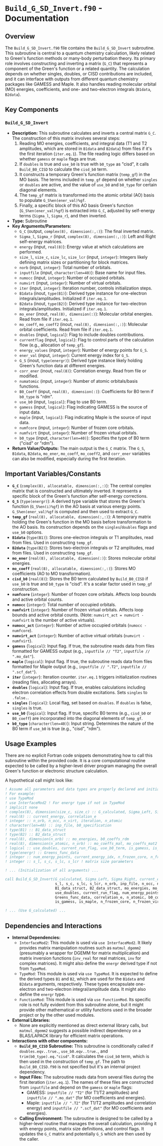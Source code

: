 # `Build_G_SD_Invert.f90` - Documentation

## Overview

The `Build_G_SD_Invert.f90` file contains the `Build_G_SD_Invert` subroutine. This subroutine is central to a quantum chemistry calculation, likely related to Green's function methods or many-body perturbation theory. Its primary role involves constructing and inverting a matrix (`G_C`) that represents a component of the Green's function or a related quantity. The calculation depends on whether singles, doubles, or CISD contributions are included, and it can interface with outputs from different quantum chemistry packages like GAMESS and Maple. It also handles reading molecular orbital (MO) energies, coefficients, and one- and two-electron integrals (`B1data`, `B2data`).

## Key Components

### `Build_G_SD_Invert`
*   **Description:** This subroutine calculates and inverts a central matrix `G_C`. The construction of this matrix involves several steps:
    1.  Reading MO energies, coefficients, and integral data (T1 and T2 amplitudes, which are stored in `B1data` and `B2data`) from files if it's the first iteration (`iter.eq.1`). The file reading logic differs based on whether `gamess` or `maple` flags are true.
    2.  If `doubles` is true and `use_b0` is true with `b0_type` as "cisd", it calls `Build_B0_CISD` to calculate the `cisd_b0` term.
    3.  It constructs a temporary Green's function matrix (`temp_gf`) in the MO basis. The terms included in `temp_gf` depend on whether `singles` or `doubles` are active, and the value of `use_b0` and `b0_type` for certain diagonal elements.
    4.  The `temp_gf` matrix is transformed into the atomic orbital (AO) basis to populate `G_S%en(ener_val)%gf`.
    5.  Finally, a specific block of this AO basis Green's function (`G_S%en(ener_val)%gf`) is extracted into `G_C`, adjusted by self-energy terms (`Sigma_l`, `Sigma_r`), and then inverted.
*   **Type:** Subroutine
*   **Key Arguments/Parameters:**
    *   `G_C` (output, `complex(8), dimension(:,:)`): The final inverted matrix.
    *   `Sigma_l`, `Sigma_r` (input, `complex(8), dimension(:,:)`): Left and Right self-energy matrices.
    *   `energy` (input, `real(8)`): Energy value at which calculations are performed.
    *   `size_l`, `size_c`, `size_lc`, `size_lcr` (input, `integer`): Integers likely defining matrix sizes or partitioning for block matrices.
    *   `norb` (input, `integer`): Total number of orbitals.
    *   `inputfile` (input, `character(len=40)`): Base name for input files.
    *   `numocc` (input, `integer`): Number of occupied orbitals.
    *   `numvirt` (input, `integer`): Number of virtual orbitals.
    *   `iter` (input, `integer`): Iteration number, controls initialization steps.
    *   `B1data` (inout, `type(B1)`): Derived type instance for one-electron integrals/amplitudes. Initialized if `iter.eq.1`.
    *   `B2data` (inout, `type(B2)`): Derived type instance for two-electron integrals/amplitudes. Initialized if `iter.eq.1`.
    *   `mo_ener` (inout, `real(8), dimension(:)`): Molecular orbital energies. Read from file if `iter.eq.1`.
    *   `mo_coeff`, `mo_coeff2` (inout, `real(8), dimension(:,:)`): Molecular orbital coefficients. Read from file if `iter.eq.1`.
    *   `doubles` (input, `logical`): Flag to include doubles contributions.
    *   `currentflag` (input, `logical`): Flag to control parts of the calculation flow (e.g., allocation of `temp_gf`).
    *   `energy_values` (input, `integer`): Number of energy points for `G_S`.
    *   `ener_val` (input, `integer`): Current energy index for `G_S`.
    *   `G_S` (inout, `type(energr)`): Derived type instance likely holding Green's function data at different energies.
    *   `corr_ener` (inout, `real(8)`): Correlation energy. Read from file or modified.
    *   `numatomic` (input, `integer`): Number of atomic orbitals/basis functions.
    *   `B0_Coeff` (input, `real(8), dimension(:)`): Coefficients for B0 term if `b0_type` is "rdm".
    *   `use_b0` (input, `logical`): Flag to use B0 term.
    *   `gamess` (input, `logical`): Flag indicating GAMESS is the source of input data.
    *   `maple` (input, `logical`): Flag indicating Maple is the source of input data.
    *   `numfcore` (input, `integer`): Number of frozen core orbitals.
    *   `numfvirt` (input, `integer`): Number of frozen virtual orbitals.
    *   `b0_type` (input, `character(len=40)`): Specifies the type of B0 term ("cisd" or "rdm").
*   **Return Value/Outputs:** The main output is the `G_C` matrix. The `G_S`, `B1data`, `B2data`, `mo_ener`, `mo_coeff`, `mo_coeff2`, and `corr_ener` variables can also be modified, especially during the first iteration.

## Important Variables/Constants

*   **`G_C`** (`complex(8), allocatable, dimension(:,:)`): The central complex matrix that is constructed and ultimately inverted. It represents a specific block of the Green's function after self-energy corrections.
*   **`G_S`** (`type(energr)`): A derived type variable that stores the Green's function (`G_S%en(i)%gf`) in the AO basis at various energy points. `G_S%en(ener_val)%gf` is computed and then used to extract `G_C`.
*   **`temp_gf`** (`real(8), allocatable, dimension(:,:)`): A temporary matrix holding the Green's function in the MO basis before transformation to the AO basis. Its construction depends on the `singles`/`doubles` flags and `use_b0` options.
*   **`B1data`** (`type(B1)`): Stores one-electron integrals or T1 amplitudes, read from files. Used in constructing `temp_gf`.
*   **`B2data`** (`type(B2)`): Stores two-electron integrals or T2 amplitudes, read from files. Used in constructing `temp_gf`.
*   **`mo_ener`** (`real(8), allocatable, dimension(:)`): Stores molecular orbital energies.
*   **`mo_coeff`** (`real(8), allocatable, dimension(:,:)`): Stores MO coefficients (AO to MO transformation).
*   **`cisd_b0`** (`real(8)`): Stores the B0 term calculated by `Build_B0_CISD` if `use_b0` is true and `b0_type` is "cisd". It's a scalar factor used in `temp_gf` construction.
*   **`numfcore`** (`integer`): Number of frozen core orbitals. Affects loop bounds and active orbital counts.
*   **`numocc`** (`integer`): Total number of occupied orbitals.
*   **`numfvirt`** (`integer`): Number of frozen virtual orbitals. Affects loop bounds and active orbital counts. (Note: `numvirt_act = numvirt - numfvirt` is the number of active virtuals).
*   **`numocc_act`** (`integer`): Number of active occupied orbitals (`numocc - numfcore`).
*   **`numvirt_act`** (`integer`): Number of active virtual orbitals (`numvirt - numfvirt`).
*   **`gamess`** (`logical`): Input flag. If true, the subroutine reads data from files formatted for GAMESS output (e.g., `inputfile // "T2"`, `inputfile // ".mo_dat"`).
*   **`maple`** (`logical`): Input flag. If true, the subroutine reads data from files formatted for Maple output (e.g., `inputfile // ".T2"`, `inputfile // ".scf_dat"`).
*   **`iter`** (`integer`): Iteration counter. `iter.eq.1` triggers initialization routines (reading files, allocating arrays).
*   **`doubles`** (`logical`): Input flag. If true, enables calculations including electron correlation effects from double excitations. Sets `singles` to `.false.`.
*   **`singles`** (`logical`): Local flag, set based on `doubles`. If `doubles` is false, `singles` is true.
*   **`use_b0`** (`logical`): Input flag. If true, specific B0 terms (e.g., `cisd_b0` or `B0_coeff`) are incorporated into the diagonal elements of `temp_gf`.
*   **`b0_type`** (`character(len=40)`): Input string. Determines the nature of the B0 term if `use_b0` is true (e.g., "cisd", "rdm").

## Usage Examples

There are no explicit Fortran code snippets demonstrating how to call this subroutine within the provided code. It is a core computational routine expected to be called by a higher-level driver program managing the overall Green's function or electronic structure calculation.

A hypothetical call might look like:
```fortran
! Assume all parameters and data types are properly declared and initialized
! For example:
! use TypeMod
! use InterfaceMod2 ! For energr type if not in TypeMod
! implicit none
! complex(8), dimension(size_c, size_c) :: G_calculated, Sigma_Left, Sigma_Right
! real(8) :: current_energy, correlation_e
! integer :: n_orb, n_occ, n_virt, iteration, n_atomic
! character(len=40) :: inp_file, b0_specification
! type(B1) :: B1_data_struct
! type(B2) :: B2_data_struct
! real(8), dimension(n_orb) :: mo_energies, b0_coeffs_rdm
! real(8), dimension(n_atomic, n_orb) :: mo_coeffs_mat, mo_coeffs_mat2
! logical :: use_doubles, current_run_flag, use_b0_term, is_gamess, is_maple
! type(energr) :: Greens_func_data
! integer :: num_energy_points, current_energy_idx, n_frozen_core, n_frozen_virtual
! integer :: s_l, s_c, s_lc, s_lcr ! matrix size parameters

! ... (Initialization of all arguments) ...

call Build_G_SD_Invert(G_calculated, Sigma_Left, Sigma_Right, current_energy, &
                       s_l, s_c, s_lc, s_lcr, n_orb, inp_file, n_occ, n_virt, iteration, &
                       B1_data_struct, B2_data_struct, mo_energies, mo_coeffs_mat, mo_coeffs_mat2, &
                       use_doubles, current_run_flag, num_energy_points, current_energy_idx, &
                       Greens_func_data, correlation_e, n_atomic, b0_coeffs_rdm, use_b0_term, &
                       is_gamess, is_maple, n_frozen_core, n_frozen_virtual, b0_specification)

! ... (Use G_calculated) ...
```

## Dependencies and Interactions

*   **Internal Dependencies:**
    *   `InterfaceMod2`: This module is used via `use InterfaceMod2`. It likely provides matrix manipulation routines such as `matmul_dgemm2` (presumably a wrapper for DGEMM for matrix multiplication) and matrix inversion functions (`inv_real` for real matrices, `inv` for complex matrices). It might also define the `energr` derived type if not from `TypeMod`.
    *   `TypeMod`: This module is used via `use TypeMod`. It is expected to define the derived types `B1` and `B2`, which are used for the `B1data` and `B2data` arguments, respectively. These types encapsulate one-electron and two-electron integral/amplitude data. It might also define the `energr` type.
    *   `FunctionMod`: This module is used via `use FunctionMod`. Its specific role is not fully evident from this subroutine alone, but it might provide other mathematical or utility functions used in the broader project or by the other used modules.
*   **External Libraries:**
    *   None are explicitly mentioned as direct external library calls, but `matmul_dgemm2` suggests a possible indirect dependency on a BLAS/LAPACK library for efficient matrix operations.
*   **Interactions with other components:**
    *   **`Build_B0_CISD` Subroutine:** This subroutine is conditionally called if `doubles.eqv..true.`, `use_b0.eqv..true.`, and `trim(b0_type).eq."cisd"`. It calculates the `cisd_b0` term, which is then used in the construction of `temp_gf`. The path to `Build_B0_CISD.f90` is not specified but it's an internal project dependency.
    *   **Input Files:** The subroutine reads data from several files during the first iteration (`iter.eq.1`). The names of these files are constructed from `inputfile` and depend on the `gamess` or `maple` flags:
        *   GAMESS: `inputfile // "T2"` (for T1/T2 amplitudes) and `inputfile // ".mo_dat"` (for MO coefficients and energies).
        *   Maple: `inputfile // ".T2"` (for T1/T2 amplitudes and correlation energy) and `inputfile // ".scf_dat"` (for MO coefficients and energies).
    *   **Calling Environment:** The subroutine is designed to be called by a higher-level routine that manages the overall calculation, providing it with energy points, matrix size definitions, and control flags. It updates the `G_C` matrix and potentially `G_S` which are then used by the caller.
```
